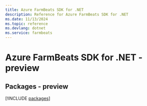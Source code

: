 ```yaml
---
title: Azure FarmBeats SDK for .NET
description: Reference for Azure FarmBeats SDK for .NET
ms.date: 11/13/2024
ms.topic: reference
ms.devlang: dotnet
ms.service: farmbeats
---
```

# Azure FarmBeats SDK for .NET - preview
## Packages - preview
[!INCLUDE [packages](farmbeats-index.md)]